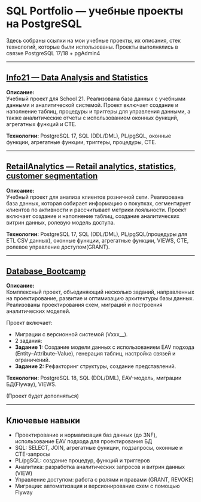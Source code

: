 # SQL Portfolio — учебные проекты на PostgreSQL

Здесь собраны ссылки на мои учебные проекты, их описания, стек технологий, которые были использованы.
Проекты выполнялись в связке PostgreSQL 17/18 + pgAdmin4

---

## [Info21 — Data Analysis and Statistics](https://github.com/M1racleT1me/Info21-PostgreSQL)
**Описание:**  
Учебный проект для School 21. Реализована база данных с учебными данными и аналитической системой.
Проект включает создание и наполнение таблиц, процедуры и триггеры для управления данными, а также аналитические отчеты с использованием оконных функций, агрегатных функций и CTE.

**Технологии:** 
PostgreSQL 17, SQL (DDL/DML), PL/pgSQL, оконные функции, агрегатные функции, триггеры, процедуры, CTE.

---

## [RetailAnalytics — Retail analytics, statistics, customer segmentation](https://github.com/M1racleT1me/RetailAnalytics-PostgreSQL)
**Описание:**  
Учебный проект для анализа клиентов розничной сети. Реализована база данных, которая собирает информацию о покупках, сегментирует клиентов по активности и рассчитывает метрики лояльности.
Проект включает создание и наполнение таблиц, создание аналитических витрин данных, ролевую модель доступа.

**Технологии:** 
PostgreSQL 17, SQL (DDL/DML), PL/pgSQL(процедуры для ETL CSV данных), оконные функции, агрегатные функции, VIEWS, CTE, ролевое управление доступом(GRANT).

---

## [Database_Bootcamp](https://github.com/M1racleT1me/Database_Bootcamp)
**Описание:**  
Комплексный проект, объединяющий несколько заданий, направленных на проектирование, развитие и оптимизацию архитектуры базы данных. Реализованы проектирования схем, миграций и построения аналитических моделей. 

Проект включает:
- Миграции с версионной системой (Vxxx__).
- 2 задания: 
- **Задание 1:** Создание модели данных с использованием EAV подхода (Entity–Attribute–Value), генерация таблиц, настройка связей и ограничений.
- **Задание 2:** Рефакторинг структуры, создание представлений.

**Технологии:** 
PostgreSQL 18, SQL (DDL/DML), EAV-модель, миграции БД(Flyway), VIEWS.

(Проект будет дополняться)

---

## Ключевые навыки
- Проектирование и нормализация баз данных (до 3NF), использование EAV подхода для проектирования БД
- SQL: SELECT, JOIN, агрегатные функции, подзапросы, оконные и CTE-запросы
- PL/pgSQL: создание процедур, функций и триггеров
- Аналитика: разработка аналитических запросов и витрин данных (VIEW)
- Управление доступом: работа с ролями и правами (GRANT, REVOKE)
- Миграции: автоматизация и версионирование схем с помощью Flyway
